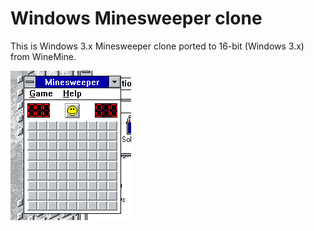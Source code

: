 # Windows Minesweeper clone

This is Windows 3.x Minesweeper clone ported to 16-bit (Windows 3.x) from WineMine.

![](sshot.png)

